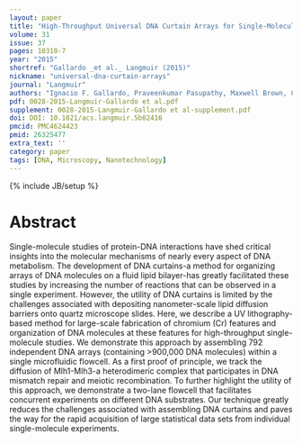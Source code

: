 ```yaml
---
layout: paper
title: "High-Throughput Universal DNA Curtain Arrays for Single-Molecule Fluorescence Imaging."
volume: 31
issue: 37
pages: 10310-7
year: "2015"
shortref: "Gallardo _et al._ Langmuir (2015)"
nickname: "universal-dna-curtain-arrays"
journal: "Langmuir"
authors: "Ignacio F. Gallardo, Praveenkumar Pasupathy, Maxwell Brown, Carol M. Manhart, Dean P. Neikirk, Eric Alani, and Ilya J. Finkelstein"
pdf: 0028-2015-Langmuir-Gallardo et al.pdf
supplement: 0028-2015-Langmuir-Gallardo et al-supplement.pdf
doi: DOI: 10.1021/acs.langmuir.5b02416
pmcid: PMC4624423
pmid: 26325477  
extra_text: ''
category: paper
tags: [DNA, Microscopy, Nanotechnology]
---
```

{% include JB/setup %}

# Abstract

Single-molecule studies of protein-DNA interactions have shed critical insights into the molecular mechanisms of nearly every aspect of DNA metabolism. The development of DNA curtains-a method for organizing arrays of DNA molecules on a fluid lipid bilayer-has greatly facilitated these studies by increasing the number of reactions that can be observed in a single experiment. However, the utility of DNA curtains is limited by the challenges associated with depositing nanometer-scale lipid diffusion barriers onto quartz microscope slides. Here, we describe a UV lithography-based method for large-scale fabrication of chromium (Cr) features and organization of DNA molecules at these features for high-throughput single-molecule studies. We demonstrate this approach by assembling 792 independent DNA arrays (containing >900,000 DNA molecules) within a single microfluidic flowcell. As a first proof of principle, we track the diffusion of Mlh1-Mlh3-a heterodimeric complex that participates in DNA mismatch repair and meiotic recombination. To further highlight the utility of this approach, we demonstrate a two-lane flowcell that facilitates concurrent experiments on different DNA substrates. Our technique greatly reduces the challenges associated with assembling DNA curtains and paves the way for the rapid acquisition of large statistical data sets from individual single-molecule experiments.
